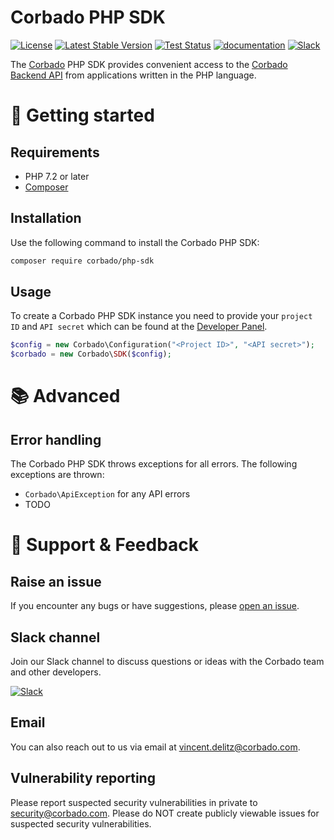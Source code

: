# Corbado PHP SDK

[![License](https://poser.pugx.org/corbado/php-sdk/license.svg)](https://packagist.org/packages/corbado/corbado-php)
[![Latest Stable Version](http://poser.pugx.org/corbado/php-sdk/v)](https://packagist.org/packages/corbado/php-sdk)
[![Test Status](https://github.com/corbado/corbado-php/actions/workflows/build.yml/badge.svg)](https://github.com/corbado/corbado-php/actions)
[![documentation](https://img.shields.io/badge/documentation-Corbado_Backend_API_Reference-blue.svg)](https://api.corbado.com/docs/api/)
[![Slack](https://img.shields.io/badge/slack-join%20chat-brightgreen.svg)](https://join.slack.com/t/corbado/shared_invite/zt-1b7867yz8-V~Xr~ngmSGbt7IA~g16ZsQ)

The [Corbado](https://www.corbado.com) PHP SDK provides convenient access to the [Corbado Backend API](https://api.corbado.com/docs/api/) from applications written in the PHP language.

# :rocket: Getting started

## Requirements

- PHP 7.2 or later
- [Composer](https://getcomposer.org/)

## Installation

Use the following command to install the Corbado PHP SDK:

```bash
composer require corbado/php-sdk
```

## Usage

To create a Corbado PHP SDK instance you need to provide your `project ID` and `API secret` which can be found at the [Developer Panel](https://app.corbado.com).

```PHP
$config = new Corbado\Configuration("<Project ID>", "<API secret>");
$corbado = new Corbado\SDK($config);
```

# :books: Advanced

## Error handling

The Corbado PHP SDK throws exceptions for all errors. The following exceptions are thrown:

- `Corbado\ApiException` for any API errors
- TODO

# :speech_balloon: Support & Feedback

## Raise an issue

If you encounter any bugs or have suggestions, please [open an issue](https://github.com/corbado/corbado-php/issues/new).

## Slack channel

Join our Slack channel to discuss questions or ideas with the Corbado team and other developers.

[![Slack](https://img.shields.io/badge/slack-join%20chat-brightgreen.svg)](https://join.slack.com/t/corbado/shared_invite/zt-1b7867yz8-V~Xr~ngmSGbt7IA~g16ZsQ)

## Email

You can also reach out to us via email at vincent.delitz@corbado.com.

## Vulnerability reporting

Please report suspected security vulnerabilities in private to security@corbado.com. Please do NOT create publicly viewable issues for suspected security vulnerabilities.